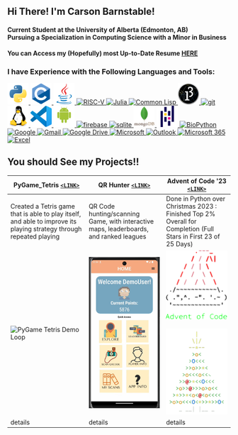 <h2>Hi There! I'm Carson Barnstable!</h2>
<h4>Current Student at the University of Alberta (Edmonton, AB)<br>Pursuing a Specialization in Computing Science with a Minor in Business</h4>
<ph4><b>You can Access my (Hopefully) most Up-to-Date Resume <a href="https://github.com/CarsonBarnstable/CarsonBarnstable/blob/main/resume/CarsonBarnstable_Resume.pdf">HERE</a></b></h4>
<h3>I have Experience with the Following Languages and Tools:</h3>
<p><a href="https://www.python.org" target="_blank" rel="noreferrer"> <img src="https://raw.githubusercontent.com/devicons/devicon/master/icons/python/python-original.svg" alt="python" width="48" height="48"/> </a> </a> <a href="https://www.cprogramming.com/" target="_blank" rel="noreferrer"> <img src="https://raw.githubusercontent.com/devicons/devicon/master/icons/c/c-original.svg" alt="c" width="48" height="48"/> </a> <a href="https://www.java.com" target="_blank" rel="noreferrer"> <img src="https://raw.githubusercontent.com/devicons/devicon/master/icons/java/java-original.svg" alt="java" width="48" height="48"/> </a> <a href="https://riscv.org/about/" target="_blank" rel="noreferrer"> <img src="https://avatars.githubusercontent.com/u/10872782?s=200&v=4" alt="RISC-V" width="48" height="48"/> </a> <a href="https://julialang.org/" target="_blank" rel="noreferrer"> <img src="https://upload.wikimedia.org/wikipedia/commons/1/1f/Julia_Programming_Language_Logo.svg" alt="Julia" width="48" height="48"/> </a> <a href="https://lisp-lang.org/" target="_blank" rel="noreferrer"> <img src="https://upload.wikimedia.org/wikipedia/commons/4/48/Lisp_logo.svg" alt="Common Lisp" width="48" height="48"/> </a> <a href="https://processing.org/" target="_blank" rel="noreferrer"> <img src="https://raw.githubusercontent.com/devicons/devicon/1119b9f84c0290e0f0b38982099a2bd027a48bf1/icons/processing/processing-original.svg" alt="Processing" width="48" height="48"/> </a> <a href="https://git-scm.com/" target="_blank" rel="noreferrer"> <img src="https://www.vectorlogo.zone/logos/git-scm/git-scm-icon.svg" alt="git" width="48" height="48"/> <a href="https://www.linux.org/" target="_blank" rel="noreferrer"> <img src="https://raw.githubusercontent.com/devicons/devicon/master/icons/linux/linux-original.svg" alt="linux" width="48" height="48"/> </a> <a href="https://code.visualstudio.com/" target="_blank" rel="noreferrer"> <img src="https://raw.githubusercontent.com/devicons/devicon/1119b9f84c0290e0f0b38982099a2bd027a48bf1/icons/vscode/vscode-original.svg" alt="VS Code" width="48" height="48"/> <a href="https://developer.android.com" target="_blank" rel="noreferrer"> <img src="https://raw.githubusercontent.com/devicons/devicon/master/icons/android/android-original-wordmark.svg" alt="android" width="48" height="48"/> </a> <a href="https://firebase.google.com/" target="_blank" rel="noreferrer"> <img src="https://www.vectorlogo.zone/logos/firebase/firebase-icon.svg" alt="firebase" width="48" height="48"/> </a> <a href="https://www.sqlite.org/" target="_blank" rel="noreferrer"> <img src="https://www.vectorlogo.zone/logos/sqlite/sqlite-icon.svg" alt="sqlite" width="48" height="48"/> </a> <a href="https://www.mongodb.com/" target="_blank" rel="noreferrer"> <img src="https://raw.githubusercontent.com/devicons/devicon/master/icons/mongodb/mongodb-original-wordmark.svg" alt="mongodb" width="48" height="48"/> </a> <a href="https://pandas.pydata.org/" target="_blank" rel="noreferrer"> <img src="https://raw.githubusercontent.com/devicons/devicon/1119b9f84c0290e0f0b38982099a2bd027a48bf1/icons/pandas/pandas-original.svg" alt="pandas" width="48" height="48"/> </a> <a href="https://biopython.org/" target="_blank" rel="noreferrer"> <img src="https://upload.wikimedia.org/wikipedia/commons/1/13/Biopython_logo.png" alt="BioPython" width="48" height="32"/> </a> <a href="https://www.google.ca/" target="_blank" rel="noreferrer"> <img src="https://upload.wikimedia.org/wikipedia/commons/thumb/c/c1/Google_%22G%22_logo.svg/1024px-Google_%22G%22_logo.svg.png" alt="Google" width="48" height="48"/> </a> <a href="https://www.google.com/gmail/about/" target="_blank" rel="noreferrer"> <img src="https://upload.wikimedia.org/wikipedia/commons/7/7e/Gmail_icon_%282020%29.svg" alt="Gmail" width="48" height="48"/> </a> <a href="https://www.google.com/intl/en_ca/drive/" target="_blank" rel="noreferrer"> <img src="https://upload.wikimedia.org/wikipedia/commons/1/12/Google_Drive_icon_%282020%29.svg" alt="Google Drive" width="48" height="48"/> </a> <a href="https://www.microsoft.com/en-ca" target="_blank" rel="noreferrer"> <img src="https://upload.wikimedia.org/wikipedia/commons/4/44/Microsoft_logo.svg" alt="Microsoft" width="48" height="48"/> </a> <a href="https://www.microsoft.com/en-ca/microsoft-365/outlook/email-and-calendar-software-microsoft-outlook" target="_blank" rel="noreferrer"> <img src="https://upload.wikimedia.org/wikipedia/commons/d/df/Microsoft_Office_Outlook_%282018%E2%80%93present%29.svg" alt="Outlook" width="48" height="48"/> </a> <a href="https://www.microsoft.com/en-ca/microsoft-365" target="_blank" rel="noreferrer"> <img src="https://upload.wikimedia.org/wikipedia/commons/0/0e/Microsoft_365_%282022%29.svg" alt="Microsoft 365" width="48" height="48"/> </a> <a href="https://www.microsoft.com/en-ca/microsoft-365/excel" target="_blank" rel="noreferrer"> <img src="https://upload.wikimedia.org/wikipedia/commons/thumb/7/73/Microsoft_Excel_2013-2019_logo.svg/1200px-Microsoft_Excel_2013-2019_logo.svg.png" alt="Excel" width="48" height="48"/> </a> </p>
  
<h2>You should See my Projects!!</h3>
  
| PyGame_Tetris [`<LINK>`](https://github.com/CarsonBarnstable/PyGame_Tetris) | QR Hunter [`<LINK>`](https://github.com/CarsonBarnstable/CMPUT301W23T31Project/) | Advent of Code '23 [`<LINK>`](https://github.com/CarsonBarnstable/Advent_of_Code_2023/) |
| --- | --- | --- |
| Created a Tetris game that is able to play itself, and able to improve its playing strategy through repeated playing | QR Code hunting/scanning Game, with interactive maps, leaderboards, and ranked leagues | Done in Python over Christmas 2023 : Finished Top 2% Overall for Completion (Full Stars in First 23 of 25 Days) |
| ![PyGame Tetris Demo Loop](./assets/PyGame_Tetris_Loop_Demo_Realtime.gif) | ![CMPUT301 QR Hunter Home Screen](./assets/C301_Home_Screenshot_Halved.png) | ![Advent of Code Hat Pictogram](./assets/AoC-hat-black-fixed.png)<br>&nbsp;<br>![Advent of Code Tree Pictogram](./assets/AoC-tree.png) |
| details | details | details |

